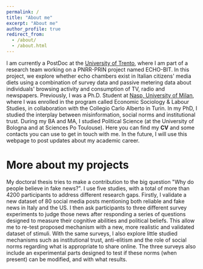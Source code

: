 ```yaml
---
permalink: /
title: "About me"
excerpt: "About me"
author_profile: true
redirect_from: 
  - /about/
  - /about.html
---
```


I am currently a PostDoc at the [University of Trento](https://webapps.unitn.it/du/it/Persona/PER0274822), where I am part of a research team working on a PNRR-PRIN project named ECHO-BIT. In this project, we explore whether echo chambers exist in Italian citizens' media diets using a combination of survey data and passive metering data about individuals' browsing activity and consumption of TV, radio and newspapers. 
Previously, I was a Ph.D. Student at [Nasp, University of Milan](https://www.nasp.eu/), where I was enrolled in the program called Economic Sociology & Labour Studies, in collaboration with the Collegio Carlo Alberto in Turin. In my PhD, I studied the interplay between misinformation, social norms and institutional trust. 
During my BA and MA, I studied Political Science (at the University of Bologna and at Sciences Po Toulouse). 
Here you can find my **CV** and some contacts you can use to get in touch with me. In the future, I will use this webpage to post updates about my academic career.

More about my projects
======
My doctoral thesis tries to make a contribution to the big question "Why do people believe in fake news?". I use five studies, with a total of more than 4200 participants to address different research gaps. Firstly, I validate a new dataset of 80 social media posts mentioning both reliable and fake news in Italy and the US. I then ask participants to three different survey experiments to judge those news after responding a series of questions designed to measure their cognitive abilities and political beliefs. This allow me to re-test proposed mechanism with a new, more realistic and validated dataset of stimuli. With the same surveys, I also explore little studied mechanisms such as institutional trust, anti-elitism and the role of social norms regarding what is appropriate to share online. The three surveys also include an experimental parts designed to test if these norms (when present) can be modified, and with what results. 
